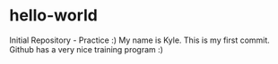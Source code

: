 # hello-world
Initial Repository - Practice :)
My name is Kyle.
This is my first commit.
Github has a very nice training program :)
